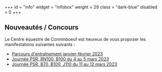 +++
id = "info"
widget = "infobox"
weight = 29
class = "dark-blue"
disabled = 0
+++
## Nouveautés / Concours

Le Centre équestre de Corminboeuf est heureux de vous proposer les manifestations suivantes suivants :

- [Parcours d'entraînement janvier-février 2023](/concours/2023/entrainements/)
- [Journée PSR, RN100, B100 du 4 au 5 mars 2023](/concours/2023/2023-03-04/)
- [Journée PSR, B70, B100, J110 du 11 au 12 mars 2023](/concours/2023/2023-03-11/)


